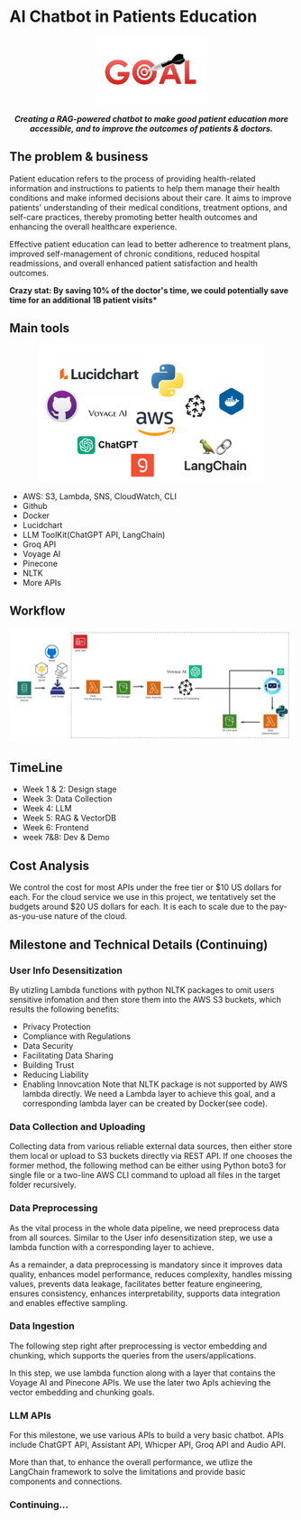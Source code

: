 # AI Chatbot in Patients Education

<center><img src="Images/goal.png" alt="drawing" style="width:200px;"/>

___Creating a RAG-powered chatbot to make good patient education more accessible, and to improve the outcomes of patients & doctors.___
</center>

## The problem & business

Patient education refers to the process of providing health-related information and instructions to patients to help them manage their health conditions and make informed decisions about their care. It aims to improve patients' understanding of their medical conditions, treatment options, and self-care practices, thereby promoting better health outcomes and enhancing the overall healthcare experience.

Effective patient education can lead to better adherence to treatment plans, improved self-management of chronic conditions, reduced hospital readmissions, and overall enhanced patient satisfaction and health outcomes.

__Crazy stat: By saving 10% of the doctor's time, we could potentially save time for an additional 1B patient visits*__

## Main tools
<center><img src="Images/tools.png" alt="drawing" style="width:400px;"/></center>

- AWS: S3, Lambda, SNS, CloudWatch, CLI
- Github
- Docker
- Lucidchart
- LLM ToolKit(ChatGPT API, LangChain)
- Groq API
- Voyage AI
- Pinecone
- NLTK
- More APIs


## Workflow
<center><img src="Images/workflow.jpeg" alt="drawing" style="width:600px;"/></center>

## TimeLine
- Week 1 & 2: Design stage
- Week 3: Data Collection
- Week 4: LLM
- Week 5: RAG & VectorDB
- Week 6: Frontend
- week 7&8: Dev & Demo

## Cost Analysis
We control the cost for most APIs under the free tier or $10 US dollars for each. For the cloud service we use in this project, we tentatively set the budgets around $20 US dollars for each. It is each to scale due to the pay-as-you-use nature of the cloud.

## Milestone and Technical Details (Continuing)

### User Info Desensitization
By utizling Lambda functions with python NLTK packages to omit users sensitive infomation and then store them into the AWS S3 buckets, which results the following benefits:
- Privacy Protection
- Compliance with Regulations
- Data Security
- Facilitating Data Sharing
- Building Trust
- Reducing Liability
- Enabling Innovcation
Note that NLTK package is not supported by AWS lambda directly. We need a Lambda layer to achieve this goal, and a corresponding lambda layer can be created by Docker(see code).

### Data Collection and Uploading
Collecting data from various reliable external data sources, then either store them local or upload to S3 buckets directly via REST API. If one chooses the former method, the following method can be either using Python boto3 for single file or a two-line AWS CLI command to upload all files in the target folder recursively.

### Data Preprocessing
As the vital process in the whole data pipeline, we need preprocess data from all sources. Similar to the User info desensitization step, we use a lambda function with a corresponding layer to achieve.

As a remainder, a data preprocessing is mandatory since it improves data quality, enhances model performance, reduces complexity, handles missing values, prevents data leakage, facilitates better feature engineering, ensures consistency, enhances interpretability, supports data integration and enables effective sampling.

### Data Ingestion
The following step right after preprocessing is vector embedding and chunking, which supports the queries from the users/applications.

In this step, we use lambda function along with a layer that contains the Voyage AI and Pinecone APIs. We use the later two ApIs achieving the vector embedding and chunking goals.

### LLM APIs
For this milestone, we use various APIs to build a very basic chatbot. APIs include ChatGPT API, Assistant API, Whicper API, Groq API and Audio API.

More than that, to enhance the overall performance, we utlize the LangChain framework to solve the limitations and provide basic components and connections.

### Continuing...
